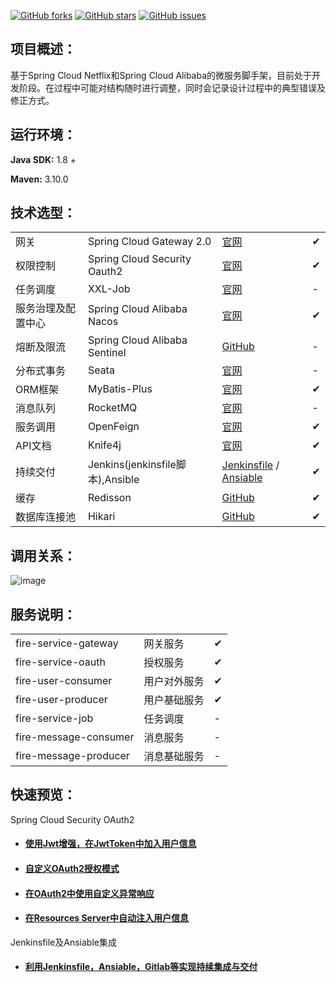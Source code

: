 [![GitHub forks](https://img.shields.io/github/forks/beifei1/fire-cloud?style=flat-square)](https://github.com/beifei1/fire-cloud/network)    [![GitHub stars](https://img.shields.io/github/stars/beifei1/fire-cloud?style=flat-square)](https://github.com/beifei1/fire-cloud/stargazers)   [![GitHub issues](https://img.shields.io/github/issues/beifei1/fire-cloud?style=flat-square)](https://github.com/beifei1/fire-cloud/issues)



## 项目概述：

基于Spring Cloud Netflix和Spring Cloud Alibaba的微服务脚手架，目前处于开发阶段。在过程中可能对结构随时进行调整，同时会记录设计过程中的典型错误及修正方式。

## 运行环境：

**Java SDK:** 1.8 +

**Maven:** 3.10.0

## 技术选型：

|                    |                               |                               |   |
| ------------------ | ----------------------------- |---|---|
| 网关               | Spring Cloud Gateway 2.0      | [官网](https://spring.io/projects/spring-cloud-gateway) | ✔ |
| 权限控制           | Spring Cloud Security Oauth2  | [官网](https://spring.io/projects/spring-cloud-security) | ✔ |
| 任务调度           | XXL-Job                       | [官网](https://www.xuxueli.com/xxl-job/) | - |
| 服务治理及配置中心 | Spring Cloud Alibaba Nacos    | [官网](https://nacos.io/en-us/) | ✔ |
| 熔断及限流         | Spring Cloud Alibaba Sentinel | [GitHub](https://github.com/alibaba/Sentinel) | - |
| 分布式事务         | Seata                         | [官网](https://github.com/seata/seata) | - |
| ORM框架      | MyBatis-Plus        | [官网](https://baomidou.com/) | ✔ |
| 消息队列           | RocketMQ                         | [官网](http://rocketmq.apache.org/)                        | - |
| 服务调用           | OpenFeign                     | [官网](https://spring.io/projects/spring-cloud-openfeign)                    | ✔ |
| API文档           | Knife4j                     | [官网](https://doc.xiaominfo.com/guide/useful.html) | ✔ |
| 持续交付       | Jenkins(jenkinsfile脚本),Ansible | [Jenkinsfile](https://github.com/beifei1/fire-cloud/blob/master/Jenkinsfile) / [Ansiable](http://www.ansible.com.cn/docs/playbooks.html) | ✔ |
| 缓存           | Redisson  | [GitHub](https://github.com/redisson/redisson) | ✔|
| 数据库连接池 | Hikari | [GitHub](https://github.com/brettwooldridge/HikariCP) | ✔ |

## 调用关系：

![image](https://github.com/beifei1/fire-cloud/blob/master/asserts/flow.png)

## 服务说明：

|                       |              |      |
| --------------------- | ------------ | ---- |
| fire-service-gateway          | 网关服务     | ✔    |
| fire-service-oauth            | 授权服务     | ✔    |
| fire-user-consumer    | 用户对外服务 | ✔    |
| fire-user-producer    | 用户基础服务 | ✔    |
| fire-service-job              | 任务调度     | -    |
| fire-message-consumer | 消息服务     | -    |
| fire-message-producer | 消息基础服务 | -    |

## 快速预览：

Spring Cloud Security OAuth2

- #### [使用Jwt增强，在JwtToken中加入用户信息](https://github.com/beifei1/fire-cloud/blob/master/fire-service-oauth/src/main/java/cn/fire/oauth/config/AuthServerConfig.java)

- #### [自定义OAuth2授权模式](https://github.com/beifei1/fire-cloud/tree/master/fire-service-oauth/src/main/java/cn/fire/oauth/granter)

- #### [在OAuth2中使用自定义异常响应](https://github.com/beifei1/fire-cloud/tree/master/fire-service-oauth/src/main/java/cn/fire/oauth/config/enhancer)

- #### [在Resources Server中自动注入用户信息](https://github.com/beifei1/fire-cloud/blob/master/fire-module-user/fire-user-consumer/src/main/java/cn/fire/user/controller/UserController.java)

Jenkinsfile及Ansiable集成

- #### [利用Jenkinsfile，Ansiable，Gitlab等实现持续集成与交付](https://github.com/beifei1/fire-cloud/tree/master/deploy)

